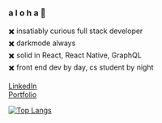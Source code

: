 ### a l o h a 🦈  
✖️ insatiably curious full stack developer  
✖️ darkmode always  
✖️ solid in React, React Native, GraphQL  
✖️ front end dev by day, cs student by night


[LinkedIn](https://www.linkedin.com/in/lexijack/)  
[Portfolio](https://lexi.scalesdev.com/)

[![Top Langs](https://github-readme-stats.vercel.app/api/top-langs/?username=puakehaulani&layout=donut&size_weight=0&count_weight=1&hide=shell)](https://github.com/anuraghazra/github-readme-stats)
